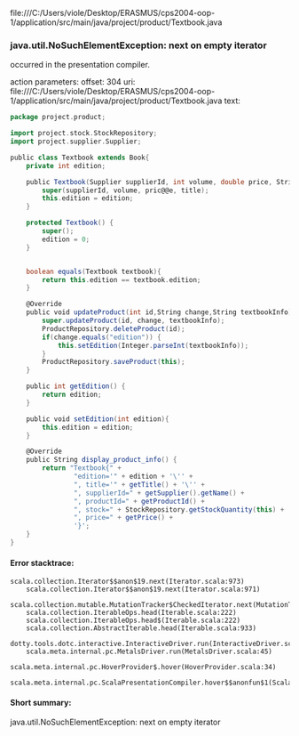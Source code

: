 file:///C:/Users/viole/Desktop/ERASMUS/cps2004-oop-1/application/src/main/java/project/product/Textbook.java
### java.util.NoSuchElementException: next on empty iterator

occurred in the presentation compiler.

action parameters:
offset: 304
uri: file:///C:/Users/viole/Desktop/ERASMUS/cps2004-oop-1/application/src/main/java/project/product/Textbook.java
text:
```scala
package project.product;

import project.stock.StockRepository;
import project.supplier.Supplier;

public class Textbook extends Book{
    private int edition;

    public Textbook(Supplier supplierId, int volume, double price, String title, int edition) {
        super(supplierId, volume, pric@@e, title);
        this.edition = edition;
    }

    protected Textbook() {
        super();
        edition = 0;
    }


    boolean equals(Textbook textbook){
        return this.edition == textbook.edition;
    }

    @Override   
    public void updateProduct(int id,String change,String textbookInfo) {
        super.updateProduct(id, change, textbookInfo);
        ProductRepository.deleteProduct(id);
        if(change.equals("edition")) {
            this.setEdition(Integer.parseInt(textbookInfo));
        }
        ProductRepository.saveProduct(this);
    }

    public int getEdition() {
        return edition;
    }

    public void setEdition(int edition){
        this.edition = edition;
    }

    @Override
    public String display_product_info() {
        return "Textbook{" +
                "edition='" + edition + '\'' +
                ", title='" + getTitle() + '\'' +
                ", supplierId=" + getSupplier().getName() +
                ", productId=" + getProductId() +
                ", stock=" + StockRepository.getStockQuantity(this) +
                ", price=" + getPrice() + 
                '}';
    }
}

```



#### Error stacktrace:

```
scala.collection.Iterator$$anon$19.next(Iterator.scala:973)
	scala.collection.Iterator$$anon$19.next(Iterator.scala:971)
	scala.collection.mutable.MutationTracker$CheckedIterator.next(MutationTracker.scala:76)
	scala.collection.IterableOps.head(Iterable.scala:222)
	scala.collection.IterableOps.head$(Iterable.scala:222)
	scala.collection.AbstractIterable.head(Iterable.scala:933)
	dotty.tools.dotc.interactive.InteractiveDriver.run(InteractiveDriver.scala:168)
	scala.meta.internal.pc.MetalsDriver.run(MetalsDriver.scala:45)
	scala.meta.internal.pc.HoverProvider$.hover(HoverProvider.scala:34)
	scala.meta.internal.pc.ScalaPresentationCompiler.hover$$anonfun$1(ScalaPresentationCompiler.scala:342)
```
#### Short summary: 

java.util.NoSuchElementException: next on empty iterator